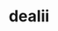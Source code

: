---
title: "dealii"
layout: cache
categories: [package, develop]
meta: {"versions": ["9.4.0", "9.4.2"], "compilers": ["gcc@=11.1.0"], "oss": ["ubuntu20.04"], "platforms": ["linux"], "targets": ["x86_64_v3"], "stacks": ["e4s", "root"], "num_specs": 61, "num_specs_by_stack": {"root": 61, "e4s": 14}}
spec_details: [{"hash": "42dvpnlm7juwayaxymfpbcojx6a2p72g", "compiler": "gcc@=11.1.0", "versions": ["9.4.2"], "os": "ubuntu20.04", "platform": "linux", "target": "x86_64_v3", "variants": ["+adol-c", "+arborx", "+arpack", "+assimp", "build_system=cmake", "build_type=DebugRelease", "+cgal", "+cuda", "cuda_arch=80", "cxxstd=17", "~doc", "+examples", "generator=ninja", "+ginkgo", "+gmsh", "+gsl", "+hdf5", "~int64", "~ipo", "+metis", "+mpi", "+muparser", "~nanoflann", "~netcdf", "+oce", "~optflags", "+p4est", "patches=7869dfa,8a1f7b9,c9884eb", "+petsc", "~python", "+scalapack", "+simplex", "+slepc", "+sundials", "+symengine", "+threads", "~trilinos"], "stacks": ["root"], "size": "-", "tarball": "https://binaries.spack.io/develop/build_cache/linux-ubuntu20.04-x86_64_v3/gcc-11.1.0/dealii-9.4.2/linux-ubuntu20.04-x86_64_v3-gcc-11.1.0-dealii-9.4.2-42dvpnlm7juwayaxymfpbcojx6a2p72g.spack"}, {"hash": "wrfnk5ipyyuhhoza636h7yewfmszp4z5", "compiler": "gcc@=11.1.0", "versions": ["9.4.0"], "os": "ubuntu20.04", "platform": "linux", "target": "x86_64_v3", "variants": ["+adol-c", "+arborx", "+arpack", "+assimp", "build_system=cmake", "build_type=DebugRelease", "+cgal", "+cuda", "cuda_arch=80", "cxxstd=default", "~doc", "+examples", "generator=ninja", "+ginkgo", "+gmsh", "+gsl", "+hdf5", "~int64", "~ipo", "+metis", "+mpi", "+muparser", "~nanoflann", "~netcdf", "+oce", "~optflags", "+p4est", "patches=7869dfa,8a1f7b9,c9884eb", "+petsc", "~python", "+scalapack", "+simplex", "+slepc", "+sundials", "+symengine", "+threads", "~trilinos"], "stacks": ["root"], "size": "-", "tarball": "https://binaries.spack.io/develop/build_cache/linux-ubuntu20.04-x86_64_v3/gcc-11.1.0/dealii-9.4.0/linux-ubuntu20.04-x86_64_v3-gcc-11.1.0-dealii-9.4.0-wrfnk5ipyyuhhoza636h7yewfmszp4z5.spack"}, {"hash": "vztgk4jwk6b4n5ny7gup47asmv2g574m", "compiler": "gcc@=11.1.0", "versions": ["9.4.0"], "os": "ubuntu20.04", "platform": "linux", "target": "x86_64_v3", "variants": ["+adol-c", "+arborx", "+arpack", "+assimp", "build_system=cmake", "build_type=DebugRelease", "+cgal", "+cuda", "cuda_arch=80", "cxxstd=default", "~doc", "+examples", "generator=ninja", "+ginkgo", "+gmsh", "+gsl", "+hdf5", "~int64", "~ipo", "+metis", "+mpi", "+muparser", "~nanoflann", "~netcdf", "+oce", "~optflags", "+p4est", "patches=7869dfa,8a1f7b9,c9884eb", "+petsc", "~python", "+scalapack", "+simplex", "+slepc", "+sundials", "+symengine", "+threads", "~trilinos"], "stacks": ["root"], "size": "-", "tarball": "https://binaries.spack.io/develop/build_cache/linux-ubuntu20.04-x86_64_v3/gcc-11.1.0/dealii-9.4.0/linux-ubuntu20.04-x86_64_v3-gcc-11.1.0-dealii-9.4.0-vztgk4jwk6b4n5ny7gup47asmv2g574m.spack"}, {"hash": "gh7z23khrsmjrgkivkldpnysnlcyqwpj", "compiler": "gcc@=11.1.0", "versions": ["9.4.0"], "os": "ubuntu20.04", "platform": "linux", "target": "x86_64_v3", "variants": ["+adol-c", "+arborx", "+arpack", "+assimp", "build_system=cmake", "build_type=DebugRelease", "+cgal", "+cuda", "cuda_arch=80", "cxxstd=default", "~doc", "+examples", "generator=ninja", "+ginkgo", "+gmsh", "+gsl", "+hdf5", "~int64", "~ipo", "+metis", "+mpi", "+muparser", "~nanoflann", "~netcdf", "+oce", "~optflags", "+p4est", "patches=7869dfa,8a1f7b9,c9884eb", "+petsc", "~python", "+scalapack", "+simplex", "+slepc", "+sundials", "+symengine", "+threads", "~trilinos"], "stacks": ["root"], "size": "-", "tarball": "https://binaries.spack.io/develop/build_cache/linux-ubuntu20.04-x86_64_v3/gcc-11.1.0/dealii-9.4.0/linux-ubuntu20.04-x86_64_v3-gcc-11.1.0-dealii-9.4.0-gh7z23khrsmjrgkivkldpnysnlcyqwpj.spack"}, {"hash": "267rmokmr3danbymxq5yyptylqlh7ajw", "compiler": "gcc@=11.1.0", "versions": ["9.4.2"], "os": "ubuntu20.04", "platform": "linux", "target": "x86_64_v3", "variants": ["+adol-c", "+arborx", "+arpack", "+assimp", "build_system=cmake", "build_type=DebugRelease", "+cgal", "+cuda", "cuda_arch=80", "cxxstd=17", "~doc", "+examples", "generator=ninja", "+ginkgo", "+gmsh", "+gsl", "+hdf5", "~int64", "~ipo", "+metis", "+mpi", "+muparser", "~nanoflann", "~netcdf", "+oce", "~optflags", "+p4est", "patches=7869dfa,8a1f7b9,c9884eb", "+petsc", "+platform-introspection", "~python", "+scalapack", "+simplex", "+slepc", "+sundials", "+symengine", "+threads", "~trilinos"], "stacks": ["e4s", "root"], "size": "-", "tarball": "https://binaries.spack.io/develop/build_cache/linux-ubuntu20.04-x86_64_v3/gcc-11.1.0/dealii-9.4.2/linux-ubuntu20.04-x86_64_v3-gcc-11.1.0-dealii-9.4.2-267rmokmr3danbymxq5yyptylqlh7ajw.spack"}, {"hash": "cdib7cdm7guq3mvgzntlzj2jhyhmhljs", "compiler": "gcc@=11.1.0", "versions": ["9.4.0"], "os": "ubuntu20.04", "platform": "linux", "target": "x86_64_v3", "variants": ["+adol-c", "+arborx", "+arpack", "+assimp", "build_system=cmake", "build_type=DebugRelease", "+cgal", "+cuda", "cuda_arch=80", "cxxstd=default", "~doc", "+examples", "generator=ninja", "+ginkgo", "+gmsh", "+gsl", "+hdf5", "~int64", "~ipo", "+metis", "+mpi", "+muparser", "~nanoflann", "~netcdf", "+oce", "~optflags", "+p4est", "patches=7869dfa,8a1f7b9,c9884eb", "+petsc", "~python", "+scalapack", "+simplex", "+slepc", "+sundials", "+symengine", "+threads", "~trilinos"], "stacks": ["root"], "size": "-", "tarball": "https://binaries.spack.io/develop/build_cache/linux-ubuntu20.04-x86_64_v3/gcc-11.1.0/dealii-9.4.0/linux-ubuntu20.04-x86_64_v3-gcc-11.1.0-dealii-9.4.0-cdib7cdm7guq3mvgzntlzj2jhyhmhljs.spack"}, {"hash": "pgih3ecyjgu532wvxrycnwmyeisabqn6", "compiler": "gcc@=11.1.0", "versions": ["9.4.0"], "os": "ubuntu20.04", "platform": "linux", "target": "x86_64_v3", "variants": ["+adol-c", "+arborx", "+arpack", "+assimp", "build_system=cmake", "build_type=DebugRelease", "+cgal", "+cuda", "cuda_arch=80", "cxxstd=default", "~doc", "+examples", "generator=ninja", "+ginkgo", "+gmsh", "+gsl", "+hdf5", "~int64", "~ipo", "+metis", "+mpi", "+muparser", "~nanoflann", "~netcdf", "+oce", "~optflags", "+p4est", "patches=7869dfa,8a1f7b9,c9884eb", "+petsc", "~python", "+scalapack", "+simplex", "+slepc", "+sundials", "+symengine", "+threads", "~trilinos"], "stacks": ["root"], "size": "-", "tarball": "https://binaries.spack.io/develop/build_cache/linux-ubuntu20.04-x86_64_v3/gcc-11.1.0/dealii-9.4.0/linux-ubuntu20.04-x86_64_v3-gcc-11.1.0-dealii-9.4.0-pgih3ecyjgu532wvxrycnwmyeisabqn6.spack"}, {"hash": "ae2e54p5jn4x7j5zm56jrdc3auszwjuj", "compiler": "gcc@=11.1.0", "versions": ["9.4.0"], "os": "ubuntu20.04", "platform": "linux", "target": "x86_64_v3", "variants": ["+adol-c", "+arborx", "+arpack", "+assimp", "build_system=cmake", "build_type=DebugRelease", "+cgal", "+cuda", "cuda_arch=80", "cxxstd=default", "~doc", "+examples", "generator=ninja", "+ginkgo", "+gmsh", "+gsl", "+hdf5", "~int64", "~ipo", "+metis", "+mpi", "+muparser", "~nanoflann", "~netcdf", "+oce", "~optflags", "+p4est", "patches=7869dfa,8a1f7b9,c9884eb", "+petsc", "~python", "+scalapack", "+simplex", "+slepc", "+sundials", "+symengine", "+threads", "~trilinos"], "stacks": ["root"], "size": "-", "tarball": "https://binaries.spack.io/develop/build_cache/linux-ubuntu20.04-x86_64_v3/gcc-11.1.0/dealii-9.4.0/linux-ubuntu20.04-x86_64_v3-gcc-11.1.0-dealii-9.4.0-ae2e54p5jn4x7j5zm56jrdc3auszwjuj.spack"}, {"hash": "yvey7xbyjrjqmvxuamp6hmklj7uygylq", "compiler": "gcc@=11.1.0", "versions": ["9.4.0"], "os": "ubuntu20.04", "platform": "linux", "target": "x86_64_v3", "variants": ["+adol-c", "+arborx", "+arpack", "+assimp", "build_system=cmake", "build_type=DebugRelease", "+cgal", "+cuda", "cuda_arch=80", "cxxstd=default", "~doc", "+examples", "generator=ninja", "+ginkgo", "+gmsh", "+gsl", "+hdf5", "~int64", "~ipo", "+metis", "+mpi", "+muparser", "~nanoflann", "~netcdf", "+oce", "~optflags", "+p4est", "patches=7869dfa,8a1f7b9,c9884eb", "+petsc", "~python", "+scalapack", "+simplex", "+slepc", "+sundials", "+symengine", "+threads", "~trilinos"], "stacks": ["root"], "size": "-", "tarball": "https://binaries.spack.io/develop/build_cache/linux-ubuntu20.04-x86_64_v3/gcc-11.1.0/dealii-9.4.0/linux-ubuntu20.04-x86_64_v3-gcc-11.1.0-dealii-9.4.0-yvey7xbyjrjqmvxuamp6hmklj7uygylq.spack"}, {"hash": "owuvmm7eoz72cgejcbiae2c2rhpyakws", "compiler": "gcc@=11.1.0", "versions": ["9.4.2"], "os": "ubuntu20.04", "platform": "linux", "target": "x86_64_v3", "variants": ["+adol-c", "+arborx", "+arpack", "+assimp", "build_system=cmake", "build_type=DebugRelease", "+cgal", "+cuda", "cuda_arch=80", "cxxstd=17", "~doc", "+examples", "generator=ninja", "+ginkgo", "+gmsh", "+gsl", "+hdf5", "~int64", "~ipo", "+metis", "+mpi", "+muparser", "~nanoflann", "~netcdf", "+oce", "~optflags", "+p4est", "patches=7869dfa,8a1f7b9,c9884eb", "+petsc", "+platform-introspection", "~python", "+scalapack", "+simplex", "+slepc", "+sundials", "+symengine", "+threads", "~trilinos"], "stacks": ["e4s", "root"], "size": "-", "tarball": "https://binaries.spack.io/develop/build_cache/linux-ubuntu20.04-x86_64_v3/gcc-11.1.0/dealii-9.4.2/linux-ubuntu20.04-x86_64_v3-gcc-11.1.0-dealii-9.4.2-owuvmm7eoz72cgejcbiae2c2rhpyakws.spack"}, {"hash": "3b3uns7y3soo5a4zv6ibxcw3ogaig3kb", "compiler": "gcc@=11.1.0", "versions": ["9.4.2"], "os": "ubuntu20.04", "platform": "linux", "target": "x86_64_v3", "variants": ["+adol-c", "+arborx", "+arpack", "+assimp", "build_system=cmake", "build_type=DebugRelease", "+cgal", "~cuda", "cxxstd=17", "~doc", "+examples", "generator=ninja", "+ginkgo", "+gmsh", "+gsl", "+hdf5", "~int64", "~ipo", "+metis", "+mpi", "+muparser", "~nanoflann", "~netcdf", "+oce", "~optflags", "+p4est", "patches=7869dfa,8a1f7b9,c9884eb", "+petsc", "+platform-introspection", "~python", "+scalapack", "+simplex", "+slepc", "+sundials", "+symengine", "+threads", "~trilinos"], "stacks": ["root"], "size": "-", "tarball": "https://binaries.spack.io/develop/build_cache/linux-ubuntu20.04-x86_64_v3/gcc-11.1.0/dealii-9.4.2/linux-ubuntu20.04-x86_64_v3-gcc-11.1.0-dealii-9.4.2-3b3uns7y3soo5a4zv6ibxcw3ogaig3kb.spack"}, {"hash": "cuiuribc5iilbxmmep74qssv2hhmf7oe", "compiler": "gcc@=11.1.0", "versions": ["9.4.2"], "os": "ubuntu20.04", "platform": "linux", "target": "x86_64_v3", "variants": ["+adol-c", "+arborx", "+arpack", "+assimp", "build_system=cmake", "build_type=DebugRelease", "+cgal", "+cuda", "cuda_arch=80", "cxxstd=17", "~doc", "+examples", "generator=ninja", "+ginkgo", "+gmsh", "+gsl", "+hdf5", "~int64", "~ipo", "+metis", "+mpi", "+muparser", "~nanoflann", "~netcdf", "+oce", "~optflags", "+p4est", "patches=7869dfa,8a1f7b9,c9884eb", "+petsc", "+platform-introspection", "~python", "+scalapack", "+simplex", "+slepc", "+sundials", "+symengine", "+threads", "~trilinos"], "stacks": ["root"], "size": "-", "tarball": "https://binaries.spack.io/develop/build_cache/linux-ubuntu20.04-x86_64_v3/gcc-11.1.0/dealii-9.4.2/linux-ubuntu20.04-x86_64_v3-gcc-11.1.0-dealii-9.4.2-cuiuribc5iilbxmmep74qssv2hhmf7oe.spack"}, {"hash": "6wrkx24qvrkkf47yssoqxiis4siynn5z", "compiler": "gcc@=11.1.0", "versions": ["9.4.2"], "os": "ubuntu20.04", "platform": "linux", "target": "x86_64_v3", "variants": ["+adol-c", "+arborx", "+arpack", "+assimp", "build_system=cmake", "build_type=DebugRelease", "+cgal", "~cuda", "cxxstd=17", "~doc", "+examples", "generator=ninja", "+ginkgo", "+gmsh", "+gsl", "+hdf5", "~int64", "~ipo", "+metis", "+mpi", "+muparser", "~nanoflann", "~netcdf", "+oce", "~optflags", "+p4est", "patches=7869dfa,8a1f7b9,c9884eb", "+petsc", "+platform-introspection", "~python", "+scalapack", "+simplex", "+slepc", "+sundials", "+symengine", "+threads", "~trilinos"], "stacks": ["e4s", "root"], "size": "-", "tarball": "https://binaries.spack.io/develop/build_cache/linux-ubuntu20.04-x86_64_v3/gcc-11.1.0/dealii-9.4.2/linux-ubuntu20.04-x86_64_v3-gcc-11.1.0-dealii-9.4.2-6wrkx24qvrkkf47yssoqxiis4siynn5z.spack"}, {"hash": "h5sp2nkjxsxbonxgo6ed23balughnvah", "compiler": "gcc@=11.1.0", "versions": ["9.4.2"], "os": "ubuntu20.04", "platform": "linux", "target": "x86_64_v3", "variants": ["+adol-c", "+arborx", "+arpack", "+assimp", "build_system=cmake", "build_type=DebugRelease", "+cgal", "+cuda", "cuda_arch=80", "cxxstd=17", "~doc", "+examples", "generator=ninja", "+ginkgo", "+gmsh", "+gsl", "+hdf5", "~int64", "~ipo", "+metis", "+mpi", "+muparser", "~nanoflann", "~netcdf", "+oce", "~optflags", "+p4est", "patches=7869dfa,8a1f7b9,c9884eb", "+petsc", "+platform-introspection", "~python", "+scalapack", "+simplex", "+slepc", "+sundials", "+symengine", "+threads", "~trilinos"], "stacks": ["root"], "size": "-", "tarball": "https://binaries.spack.io/develop/build_cache/linux-ubuntu20.04-x86_64_v3/gcc-11.1.0/dealii-9.4.2/linux-ubuntu20.04-x86_64_v3-gcc-11.1.0-dealii-9.4.2-h5sp2nkjxsxbonxgo6ed23balughnvah.spack"}, {"hash": "6ywb4ouopy5g6f7ukju2s5p7bmujxjuh", "compiler": "gcc@=11.1.0", "versions": ["9.4.2"], "os": "ubuntu20.04", "platform": "linux", "target": "x86_64_v3", "variants": ["+adol-c", "+arborx", "+arpack", "+assimp", "build_system=cmake", "build_type=DebugRelease", "+cgal", "~cuda", "cxxstd=17", "~doc", "+examples", "generator=ninja", "+ginkgo", "+gmsh", "+gsl", "+hdf5", "~int64", "~ipo", "+metis", "+mpi", "+muparser", "~nanoflann", "~netcdf", "+oce", "~optflags", "+p4est", "patches=7869dfa,8a1f7b9,c9884eb", "+petsc", "+platform-introspection", "~python", "+scalapack", "+simplex", "+slepc", "+sundials", "+symengine", "+threads", "~trilinos"], "stacks": ["root"], "size": "-", "tarball": "https://binaries.spack.io/develop/build_cache/linux-ubuntu20.04-x86_64_v3/gcc-11.1.0/dealii-9.4.2/linux-ubuntu20.04-x86_64_v3-gcc-11.1.0-dealii-9.4.2-6ywb4ouopy5g6f7ukju2s5p7bmujxjuh.spack"}, {"hash": "env7eb6oszs54ibva66n2dnolim5otxk", "compiler": "gcc@=11.1.0", "versions": ["9.4.2"], "os": "ubuntu20.04", "platform": "linux", "target": "x86_64_v3", "variants": ["+adol-c", "+arborx", "+arpack", "+assimp", "build_system=cmake", "build_type=DebugRelease", "+cgal", "+cuda", "cuda_arch=80", "cxxstd=17", "~doc", "+examples", "generator=ninja", "+ginkgo", "+gmsh", "+gsl", "+hdf5", "~int64", "~ipo", "+metis", "+mpi", "+muparser", "~nanoflann", "~netcdf", "+oce", "~optflags", "+p4est", "patches=7869dfa,8a1f7b9,c9884eb", "+petsc", "+platform-introspection", "~python", "+scalapack", "+simplex", "+slepc", "+sundials", "+symengine", "+threads", "~trilinos"], "stacks": ["e4s", "root"], "size": "-", "tarball": "https://binaries.spack.io/develop/build_cache/linux-ubuntu20.04-x86_64_v3/gcc-11.1.0/dealii-9.4.2/linux-ubuntu20.04-x86_64_v3-gcc-11.1.0-dealii-9.4.2-env7eb6oszs54ibva66n2dnolim5otxk.spack"}, {"hash": "4e2rqhb7zkve7at73eby7ccrqepeajk2", "compiler": "gcc@=11.1.0", "versions": ["9.4.2"], "os": "ubuntu20.04", "platform": "linux", "target": "x86_64_v3", "variants": ["+adol-c", "+arborx", "+arpack", "+assimp", "build_system=cmake", "build_type=DebugRelease", "+cgal", "+cuda", "cuda_arch=80", "cxxstd=17", "~doc", "+examples", "generator=ninja", "+ginkgo", "+gmsh", "+gsl", "+hdf5", "~int64", "~ipo", "+metis", "+mpi", "+muparser", "~nanoflann", "~netcdf", "+oce", "~optflags", "+p4est", "patches=7869dfa,8a1f7b9,c9884eb", "+petsc", "+platform-introspection", "~python", "+scalapack", "+simplex", "+slepc", "+sundials", "+symengine", "+threads", "~trilinos"], "stacks": ["e4s", "root"], "size": "-", "tarball": "https://binaries.spack.io/develop/build_cache/linux-ubuntu20.04-x86_64_v3/gcc-11.1.0/dealii-9.4.2/linux-ubuntu20.04-x86_64_v3-gcc-11.1.0-dealii-9.4.2-4e2rqhb7zkve7at73eby7ccrqepeajk2.spack"}, {"hash": "em7qqo5ytdmqn3h4wuq6mirkh7dfrehu", "compiler": "gcc@=11.1.0", "versions": ["9.4.2"], "os": "ubuntu20.04", "platform": "linux", "target": "x86_64_v3", "variants": ["+adol-c", "+arborx", "+arpack", "+assimp", "build_system=cmake", "build_type=DebugRelease", "+cgal", "+cuda", "cuda_arch=80", "cxxstd=17", "~doc", "+examples", "generator=ninja", "+ginkgo", "+gmsh", "+gsl", "+hdf5", "~int64", "~ipo", "+metis", "+mpi", "+muparser", "~nanoflann", "~netcdf", "+oce", "~optflags", "+p4est", "patches=7869dfa,8a1f7b9,c9884eb", "+petsc", "~python", "+scalapack", "+simplex", "+slepc", "+sundials", "+symengine", "+threads", "~trilinos"], "stacks": ["root"], "size": "-", "tarball": "https://binaries.spack.io/develop/build_cache/linux-ubuntu20.04-x86_64_v3/gcc-11.1.0/dealii-9.4.2/linux-ubuntu20.04-x86_64_v3-gcc-11.1.0-dealii-9.4.2-em7qqo5ytdmqn3h4wuq6mirkh7dfrehu.spack"}, {"hash": "fjuvjrgxgr6yy5zmhfuj33nam6lwkfsl", "compiler": "gcc@=11.1.0", "versions": ["9.4.2"], "os": "ubuntu20.04", "platform": "linux", "target": "x86_64_v3", "variants": ["+adol-c", "+arborx", "+arpack", "+assimp", "build_system=cmake", "build_type=DebugRelease", "+cgal", "~cuda", "cxxstd=17", "~doc", "+examples", "generator=ninja", "+ginkgo", "+gmsh", "+gsl", "+hdf5", "~int64", "~ipo", "+metis", "+mpi", "+muparser", "~nanoflann", "~netcdf", "+oce", "~optflags", "+p4est", "patches=7869dfa,8a1f7b9,c9884eb", "+petsc", "+platform-introspection", "~python", "+scalapack", "+simplex", "+slepc", "+sundials", "+symengine", "+threads", "~trilinos"], "stacks": ["e4s", "root"], "size": "-", "tarball": "https://binaries.spack.io/develop/build_cache/linux-ubuntu20.04-x86_64_v3/gcc-11.1.0/dealii-9.4.2/linux-ubuntu20.04-x86_64_v3-gcc-11.1.0-dealii-9.4.2-fjuvjrgxgr6yy5zmhfuj33nam6lwkfsl.spack"}, {"hash": "6pmcva2jrplm6ljrbjo6gwni7ovtrrhl", "compiler": "gcc@=11.1.0", "versions": ["9.4.2"], "os": "ubuntu20.04", "platform": "linux", "target": "x86_64_v3", "variants": ["+adol-c", "+arborx", "+arpack", "+assimp", "build_system=cmake", "build_type=DebugRelease", "+cgal", "+cuda", "cuda_arch=80", "cxxstd=17", "~doc", "+examples", "generator=ninja", "+ginkgo", "+gmsh", "+gsl", "+hdf5", "~int64", "~ipo", "+metis", "+mpi", "+muparser", "~nanoflann", "~netcdf", "+oce", "~optflags", "+p4est", "patches=7869dfa,8a1f7b9,c9884eb", "+petsc", "~python", "+scalapack", "+simplex", "+slepc", "+sundials", "+symengine", "+threads", "~trilinos"], "stacks": ["root"], "size": "-", "tarball": "https://binaries.spack.io/develop/build_cache/linux-ubuntu20.04-x86_64_v3/gcc-11.1.0/dealii-9.4.2/linux-ubuntu20.04-x86_64_v3-gcc-11.1.0-dealii-9.4.2-6pmcva2jrplm6ljrbjo6gwni7ovtrrhl.spack"}, {"hash": "3xlh5ni3jjs2zon63ee6wsrdpcp7gxf5", "compiler": "gcc@=11.1.0", "versions": ["9.4.2"], "os": "ubuntu20.04", "platform": "linux", "target": "x86_64_v3", "variants": ["+adol-c", "+arborx", "+arpack", "+assimp", "build_system=cmake", "build_type=DebugRelease", "+cgal", "~cuda", "cxxstd=17", "~doc", "+examples", "generator=ninja", "+ginkgo", "+gmsh", "+gsl", "+hdf5", "~int64", "~ipo", "+metis", "+mpi", "+muparser", "~nanoflann", "~netcdf", "+oce", "~optflags", "+p4est", "patches=7869dfa,8a1f7b9,c9884eb", "+petsc", "+platform-introspection", "~python", "+scalapack", "+simplex", "+slepc", "+sundials", "+symengine", "+threads", "~trilinos"], "stacks": ["root"], "size": "-", "tarball": "https://binaries.spack.io/develop/build_cache/linux-ubuntu20.04-x86_64_v3/gcc-11.1.0/dealii-9.4.2/linux-ubuntu20.04-x86_64_v3-gcc-11.1.0-dealii-9.4.2-3xlh5ni3jjs2zon63ee6wsrdpcp7gxf5.spack"}, {"hash": "ho2zq2crx5ydssd2qavy24eotc3gqql4", "compiler": "gcc@=11.1.0", "versions": ["9.4.2"], "os": "ubuntu20.04", "platform": "linux", "target": "x86_64_v3", "variants": ["+adol-c", "+arborx", "+arpack", "+assimp", "build_system=cmake", "build_type=DebugRelease", "+cgal", "~cuda", "cxxstd=17", "~doc", "+examples", "generator=ninja", "+ginkgo", "+gmsh", "+gsl", "+hdf5", "~int64", "~ipo", "+metis", "+mpi", "+muparser", "~nanoflann", "~netcdf", "+oce", "~optflags", "+p4est", "patches=7869dfa,8a1f7b9,c9884eb", "+petsc", "+platform-introspection", "~python", "+scalapack", "+simplex", "+slepc", "+sundials", "+symengine", "+threads", "~trilinos"], "stacks": ["root"], "size": "-", "tarball": "https://binaries.spack.io/develop/build_cache/linux-ubuntu20.04-x86_64_v3/gcc-11.1.0/dealii-9.4.2/linux-ubuntu20.04-x86_64_v3-gcc-11.1.0-dealii-9.4.2-ho2zq2crx5ydssd2qavy24eotc3gqql4.spack"}, {"hash": "7cgaqfzlgsazjpvm4ihxusy42agni5jk", "compiler": "gcc@=11.1.0", "versions": ["9.4.2"], "os": "ubuntu20.04", "platform": "linux", "target": "x86_64_v3", "variants": ["+adol-c", "+arborx", "+arpack", "+assimp", "build_system=cmake", "build_type=DebugRelease", "+cgal", "+cuda", "cuda_arch=80", "cxxstd=17", "~doc", "+examples", "generator=ninja", "+ginkgo", "+gmsh", "+gsl", "+hdf5", "~int64", "~ipo", "+metis", "+mpi", "+muparser", "~nanoflann", "~netcdf", "+oce", "~optflags", "+p4est", "patches=7869dfa,8a1f7b9,c9884eb", "+petsc", "+platform-introspection", "~python", "+scalapack", "+simplex", "+slepc", "+sundials", "+symengine", "+threads", "~trilinos"], "stacks": ["root"], "size": "-", "tarball": "https://binaries.spack.io/develop/build_cache/linux-ubuntu20.04-x86_64_v3/gcc-11.1.0/dealii-9.4.2/linux-ubuntu20.04-x86_64_v3-gcc-11.1.0-dealii-9.4.2-7cgaqfzlgsazjpvm4ihxusy42agni5jk.spack"}, {"hash": "jmar6j6tn6fezbekw65mtvgymsab5enj", "compiler": "gcc@=11.1.0", "versions": ["9.4.2"], "os": "ubuntu20.04", "platform": "linux", "target": "x86_64_v3", "variants": ["+adol-c", "+arborx", "+arpack", "+assimp", "build_system=cmake", "build_type=DebugRelease", "+cgal", "+cuda", "cuda_arch=80", "cxxstd=17", "~doc", "+examples", "generator=ninja", "+ginkgo", "+gmsh", "+gsl", "+hdf5", "~int64", "~ipo", "+metis", "+mpi", "+muparser", "~nanoflann", "~netcdf", "+oce", "~optflags", "+p4est", "patches=7869dfa,8a1f7b9,c9884eb", "+petsc", "+platform-introspection", "~python", "+scalapack", "+simplex", "+slepc", "+sundials", "+symengine", "+threads", "~trilinos"], "stacks": ["root"], "size": "-", "tarball": "https://binaries.spack.io/develop/build_cache/linux-ubuntu20.04-x86_64_v3/gcc-11.1.0/dealii-9.4.2/linux-ubuntu20.04-x86_64_v3-gcc-11.1.0-dealii-9.4.2-jmar6j6tn6fezbekw65mtvgymsab5enj.spack"}, {"hash": "7wcutjwvm6htxbnlvtz6mhpdnxjbf3nb", "compiler": "gcc@=11.1.0", "versions": ["9.4.2"], "os": "ubuntu20.04", "platform": "linux", "target": "x86_64_v3", "variants": ["+adol-c", "+arborx", "+arpack", "+assimp", "build_system=cmake", "build_type=DebugRelease", "+cgal", "+cuda", "cuda_arch=80", "cxxstd=17", "~doc", "+examples", "generator=ninja", "+ginkgo", "+gmsh", "+gsl", "+hdf5", "~int64", "~ipo", "+metis", "+mpi", "+muparser", "~nanoflann", "~netcdf", "+oce", "~optflags", "+p4est", "patches=7869dfa,8a1f7b9,c9884eb", "+petsc", "+platform-introspection", "~python", "+scalapack", "+simplex", "+slepc", "+sundials", "+symengine", "+threads", "~trilinos"], "stacks": ["root"], "size": "-", "tarball": "https://binaries.spack.io/develop/build_cache/linux-ubuntu20.04-x86_64_v3/gcc-11.1.0/dealii-9.4.2/linux-ubuntu20.04-x86_64_v3-gcc-11.1.0-dealii-9.4.2-7wcutjwvm6htxbnlvtz6mhpdnxjbf3nb.spack"}, {"hash": "l6hgein6vllcc4r7mp37lob463brgxe5", "compiler": "gcc@=11.1.0", "versions": ["9.4.2"], "os": "ubuntu20.04", "platform": "linux", "target": "x86_64_v3", "variants": ["+adol-c", "+arborx", "+arpack", "+assimp", "build_system=cmake", "build_type=DebugRelease", "+cgal", "~cuda", "cxxstd=17", "~doc", "+examples", "generator=ninja", "+ginkgo", "+gmsh", "+gsl", "+hdf5", "~int64", "~ipo", "+metis", "+mpi", "+muparser", "~nanoflann", "~netcdf", "+oce", "~optflags", "+p4est", "patches=7869dfa,8a1f7b9,c9884eb", "+petsc", "+platform-introspection", "~python", "+scalapack", "+simplex", "+slepc", "+sundials", "+symengine", "+threads", "~trilinos"], "stacks": ["root"], "size": "-", "tarball": "https://binaries.spack.io/develop/build_cache/linux-ubuntu20.04-x86_64_v3/gcc-11.1.0/dealii-9.4.2/linux-ubuntu20.04-x86_64_v3-gcc-11.1.0-dealii-9.4.2-l6hgein6vllcc4r7mp37lob463brgxe5.spack"}, {"hash": "5qzucy5n6dz3daad7keoc6p4hjhso444", "compiler": "gcc@=11.1.0", "versions": ["9.4.2"], "os": "ubuntu20.04", "platform": "linux", "target": "x86_64_v3", "variants": ["+adol-c", "+arborx", "+arpack", "+assimp", "build_system=cmake", "build_type=DebugRelease", "+cgal", "~cuda", "cxxstd=17", "~doc", "+examples", "generator=ninja", "+ginkgo", "+gmsh", "+gsl", "+hdf5", "~int64", "~ipo", "+metis", "+mpi", "+muparser", "~nanoflann", "~netcdf", "+oce", "~optflags", "+p4est", "patches=7869dfa,8a1f7b9,c9884eb", "+petsc", "+platform-introspection", "~python", "+scalapack", "+simplex", "+slepc", "+sundials", "+symengine", "+threads", "~trilinos"], "stacks": ["e4s", "root"], "size": "-", "tarball": "https://binaries.spack.io/develop/build_cache/linux-ubuntu20.04-x86_64_v3/gcc-11.1.0/dealii-9.4.2/linux-ubuntu20.04-x86_64_v3-gcc-11.1.0-dealii-9.4.2-5qzucy5n6dz3daad7keoc6p4hjhso444.spack"}, {"hash": "g6kocwqmdrouvqjmj4kvllcfqanfzjwh", "compiler": "gcc@=11.1.0", "versions": ["9.4.2"], "os": "ubuntu20.04", "platform": "linux", "target": "x86_64_v3", "variants": ["+adol-c", "+arborx", "+arpack", "+assimp", "build_system=cmake", "build_type=DebugRelease", "+cgal", "~cuda", "cxxstd=17", "~doc", "+examples", "generator=ninja", "+ginkgo", "+gmsh", "+gsl", "+hdf5", "~int64", "~ipo", "+metis", "+mpi", "+muparser", "~nanoflann", "~netcdf", "+oce", "~optflags", "+p4est", "patches=7869dfa,8a1f7b9,c9884eb", "+petsc", "+platform-introspection", "~python", "+scalapack", "+simplex", "+slepc", "+sundials", "+symengine", "+threads", "~trilinos"], "stacks": ["e4s", "root"], "size": "-", "tarball": "https://binaries.spack.io/develop/build_cache/linux-ubuntu20.04-x86_64_v3/gcc-11.1.0/dealii-9.4.2/linux-ubuntu20.04-x86_64_v3-gcc-11.1.0-dealii-9.4.2-g6kocwqmdrouvqjmj4kvllcfqanfzjwh.spack"}, {"hash": "6wxiy2vqjyucovskmekykhxch5pouvva", "compiler": "gcc@=11.1.0", "versions": ["9.4.2"], "os": "ubuntu20.04", "platform": "linux", "target": "x86_64_v3", "variants": ["+adol-c", "+arborx", "+arpack", "+assimp", "build_system=cmake", "build_type=DebugRelease", "+cgal", "~cuda", "cxxstd=17", "~doc", "+examples", "generator=ninja", "+ginkgo", "+gmsh", "+gsl", "+hdf5", "~int64", "~ipo", "+metis", "+mpi", "+muparser", "~nanoflann", "~netcdf", "+oce", "~optflags", "+p4est", "patches=7869dfa,8a1f7b9,c9884eb", "+petsc", "+platform-introspection", "~python", "+scalapack", "+simplex", "+slepc", "+sundials", "+symengine", "+threads", "~trilinos"], "stacks": ["root"], "size": "-", "tarball": "https://binaries.spack.io/develop/build_cache/linux-ubuntu20.04-x86_64_v3/gcc-11.1.0/dealii-9.4.2/linux-ubuntu20.04-x86_64_v3-gcc-11.1.0-dealii-9.4.2-6wxiy2vqjyucovskmekykhxch5pouvva.spack"}, {"hash": "m7jpphmwijmiskk6ev3pb7iaf7bkepgo", "compiler": "gcc@=11.1.0", "versions": ["9.4.2"], "os": "ubuntu20.04", "platform": "linux", "target": "x86_64_v3", "variants": ["+adol-c", "+arborx", "+arpack", "+assimp", "build_system=cmake", "build_type=DebugRelease", "+cgal", "~cuda", "cxxstd=17", "~doc", "+examples", "generator=ninja", "+ginkgo", "+gmsh", "+gsl", "+hdf5", "~int64", "~ipo", "+metis", "+mpi", "+muparser", "~nanoflann", "~netcdf", "+oce", "~optflags", "+p4est", "patches=7869dfa,8a1f7b9,c9884eb", "+petsc", "+platform-introspection", "~python", "+scalapack", "+simplex", "+slepc", "+sundials", "+symengine", "+threads", "~trilinos"], "stacks": ["root"], "size": "-", "tarball": "https://binaries.spack.io/develop/build_cache/linux-ubuntu20.04-x86_64_v3/gcc-11.1.0/dealii-9.4.2/linux-ubuntu20.04-x86_64_v3-gcc-11.1.0-dealii-9.4.2-m7jpphmwijmiskk6ev3pb7iaf7bkepgo.spack"}, {"hash": "ah3qcpvahsgavnh4asw5il3lsqxbf4t3", "compiler": "gcc@=11.1.0", "versions": ["9.4.2"], "os": "ubuntu20.04", "platform": "linux", "target": "x86_64_v3", "variants": ["+adol-c", "+arborx", "+arpack", "+assimp", "build_system=cmake", "build_type=DebugRelease", "+cgal", "~cuda", "cxxstd=17", "~doc", "+examples", "generator=ninja", "+ginkgo", "+gmsh", "+gsl", "+hdf5", "~int64", "~ipo", "+metis", "+mpi", "+muparser", "~nanoflann", "~netcdf", "+oce", "~optflags", "+p4est", "patches=7869dfa,8a1f7b9,c9884eb", "+petsc", "+platform-introspection", "~python", "+scalapack", "+simplex", "+slepc", "+sundials", "+symengine", "+threads", "~trilinos"], "stacks": ["root"], "size": "-", "tarball": "https://binaries.spack.io/develop/build_cache/linux-ubuntu20.04-x86_64_v3/gcc-11.1.0/dealii-9.4.2/linux-ubuntu20.04-x86_64_v3-gcc-11.1.0-dealii-9.4.2-ah3qcpvahsgavnh4asw5il3lsqxbf4t3.spack"}, {"hash": "montksx4v4qo3hzg4usszo6um3avpcbh", "compiler": "gcc@=11.1.0", "versions": ["9.4.2"], "os": "ubuntu20.04", "platform": "linux", "target": "x86_64_v3", "variants": ["+adol-c", "+arborx", "+arpack", "+assimp", "build_system=cmake", "build_type=DebugRelease", "+cgal", "~cuda", "cxxstd=17", "~doc", "+examples", "generator=ninja", "+ginkgo", "+gmsh", "+gsl", "+hdf5", "~int64", "~ipo", "+metis", "+mpi", "+muparser", "~nanoflann", "~netcdf", "+oce", "~optflags", "+p4est", "patches=7869dfa,8a1f7b9,c9884eb", "+petsc", "+platform-introspection", "~python", "+scalapack", "+simplex", "+slepc", "+sundials", "+symengine", "+threads", "~trilinos"], "stacks": ["root"], "size": "-", "tarball": "https://binaries.spack.io/develop/build_cache/linux-ubuntu20.04-x86_64_v3/gcc-11.1.0/dealii-9.4.2/linux-ubuntu20.04-x86_64_v3-gcc-11.1.0-dealii-9.4.2-montksx4v4qo3hzg4usszo6um3avpcbh.spack"}, {"hash": "a25fu7pyvw6ie233e54fxfcy3k3vnck6", "compiler": "gcc@=11.1.0", "versions": ["9.4.2"], "os": "ubuntu20.04", "platform": "linux", "target": "x86_64_v3", "variants": ["+adol-c", "+arborx", "+arpack", "+assimp", "build_system=cmake", "build_type=DebugRelease", "+cgal", "~cuda", "cxxstd=17", "~doc", "+examples", "generator=ninja", "+ginkgo", "+gmsh", "+gsl", "+hdf5", "~int64", "~ipo", "+metis", "+mpi", "+muparser", "~nanoflann", "~netcdf", "+oce", "~optflags", "+p4est", "patches=7869dfa,8a1f7b9,c9884eb", "+petsc", "+platform-introspection", "~python", "+scalapack", "+simplex", "+slepc", "+sundials", "+symengine", "+threads", "~trilinos"], "stacks": ["e4s", "root"], "size": "-", "tarball": "https://binaries.spack.io/develop/build_cache/linux-ubuntu20.04-x86_64_v3/gcc-11.1.0/dealii-9.4.2/linux-ubuntu20.04-x86_64_v3-gcc-11.1.0-dealii-9.4.2-a25fu7pyvw6ie233e54fxfcy3k3vnck6.spack"}, {"hash": "ghfzzwomcea745zdxa422axyib4xrj35", "compiler": "gcc@=11.1.0", "versions": ["9.4.2"], "os": "ubuntu20.04", "platform": "linux", "target": "x86_64_v3", "variants": ["+adol-c", "+arborx", "+arpack", "+assimp", "build_system=cmake", "build_type=DebugRelease", "+cgal", "+cuda", "cuda_arch=80", "cxxstd=17", "~doc", "+examples", "generator=ninja", "+ginkgo", "+gmsh", "+gsl", "+hdf5", "~int64", "~ipo", "+metis", "+mpi", "+muparser", "~nanoflann", "~netcdf", "+oce", "~optflags", "+p4est", "patches=7869dfa,8a1f7b9,c9884eb", "+petsc", "+platform-introspection", "~python", "+scalapack", "+simplex", "+slepc", "+sundials", "+symengine", "+threads", "~trilinos"], "stacks": ["e4s", "root"], "size": "-", "tarball": "https://binaries.spack.io/develop/build_cache/linux-ubuntu20.04-x86_64_v3/gcc-11.1.0/dealii-9.4.2/linux-ubuntu20.04-x86_64_v3-gcc-11.1.0-dealii-9.4.2-ghfzzwomcea745zdxa422axyib4xrj35.spack"}, {"hash": "cqicp7mr3fp4wxcdj2n45caashxzdk33", "compiler": "gcc@=11.1.0", "versions": ["9.4.2"], "os": "ubuntu20.04", "platform": "linux", "target": "x86_64_v3", "variants": ["+adol-c", "+arborx", "+arpack", "+assimp", "build_system=cmake", "build_type=DebugRelease", "+cgal", "~cuda", "cxxstd=17", "~doc", "+examples", "generator=ninja", "+ginkgo", "+gmsh", "+gsl", "+hdf5", "~int64", "~ipo", "+metis", "+mpi", "+muparser", "~nanoflann", "~netcdf", "+oce", "~optflags", "+p4est", "patches=7869dfa,8a1f7b9,c9884eb", "+petsc", "+platform-introspection", "~python", "+scalapack", "+simplex", "+slepc", "+sundials", "+symengine", "+threads", "~trilinos"], "stacks": ["root"], "size": "-", "tarball": "https://binaries.spack.io/develop/build_cache/linux-ubuntu20.04-x86_64_v3/gcc-11.1.0/dealii-9.4.2/linux-ubuntu20.04-x86_64_v3-gcc-11.1.0-dealii-9.4.2-cqicp7mr3fp4wxcdj2n45caashxzdk33.spack"}, {"hash": "mmrcqssctix3gernazz53pyl747otklk", "compiler": "gcc@=11.1.0", "versions": ["9.4.2"], "os": "ubuntu20.04", "platform": "linux", "target": "x86_64_v3", "variants": ["+adol-c", "+arborx", "+arpack", "+assimp", "build_system=cmake", "build_type=DebugRelease", "+cgal", "+cuda", "cuda_arch=80", "cxxstd=17", "~doc", "+examples", "generator=ninja", "+ginkgo", "+gmsh", "+gsl", "+hdf5", "~int64", "~ipo", "+metis", "+mpi", "+muparser", "~nanoflann", "~netcdf", "+oce", "~optflags", "+p4est", "patches=7869dfa,8a1f7b9,c9884eb", "+petsc", "+platform-introspection", "~python", "+scalapack", "+simplex", "+slepc", "+sundials", "+symengine", "+threads", "~trilinos"], "stacks": ["root"], "size": "-", "tarball": "https://binaries.spack.io/develop/build_cache/linux-ubuntu20.04-x86_64_v3/gcc-11.1.0/dealii-9.4.2/linux-ubuntu20.04-x86_64_v3-gcc-11.1.0-dealii-9.4.2-mmrcqssctix3gernazz53pyl747otklk.spack"}, {"hash": "chxqk5ay6h3mhhy2ju5cp2yn5cnpfk3n", "compiler": "gcc@=11.1.0", "versions": ["9.4.2"], "os": "ubuntu20.04", "platform": "linux", "target": "x86_64_v3", "variants": ["+adol-c", "+arborx", "+arpack", "+assimp", "build_system=cmake", "build_type=DebugRelease", "+cgal", "+cuda", "cuda_arch=80", "cxxstd=17", "~doc", "+examples", "generator=ninja", "+ginkgo", "+gmsh", "+gsl", "+hdf5", "~int64", "~ipo", "+metis", "+mpi", "+muparser", "~nanoflann", "~netcdf", "+oce", "~optflags", "+p4est", "patches=7869dfa,8a1f7b9,c9884eb", "+petsc", "~python", "+scalapack", "+simplex", "+slepc", "+sundials", "+symengine", "+threads", "~trilinos"], "stacks": ["root"], "size": "-", "tarball": "https://binaries.spack.io/develop/build_cache/linux-ubuntu20.04-x86_64_v3/gcc-11.1.0/dealii-9.4.2/linux-ubuntu20.04-x86_64_v3-gcc-11.1.0-dealii-9.4.2-chxqk5ay6h3mhhy2ju5cp2yn5cnpfk3n.spack"}, {"hash": "pd5bkjnmn2wt4vpgwrd455pz3thtn3xq", "compiler": "gcc@=11.1.0", "versions": ["9.4.2"], "os": "ubuntu20.04", "platform": "linux", "target": "x86_64_v3", "variants": ["+adol-c", "+arborx", "+arpack", "+assimp", "build_system=cmake", "build_type=DebugRelease", "+cgal", "+cuda", "cuda_arch=80", "cxxstd=17", "~doc", "+examples", "generator=ninja", "+ginkgo", "+gmsh", "+gsl", "+hdf5", "~int64", "~ipo", "+metis", "+mpi", "+muparser", "~nanoflann", "~netcdf", "+oce", "~optflags", "+p4est", "patches=7869dfa,8a1f7b9,c9884eb", "+petsc", "+platform-introspection", "~python", "+scalapack", "+simplex", "+slepc", "+sundials", "+symengine", "+threads", "~trilinos"], "stacks": ["root"], "size": "-", "tarball": "https://binaries.spack.io/develop/build_cache/linux-ubuntu20.04-x86_64_v3/gcc-11.1.0/dealii-9.4.2/linux-ubuntu20.04-x86_64_v3-gcc-11.1.0-dealii-9.4.2-pd5bkjnmn2wt4vpgwrd455pz3thtn3xq.spack"}, {"hash": "cfp62b333xeqsdfibzxszmq3khyhqfzh", "compiler": "gcc@=11.1.0", "versions": ["9.4.2"], "os": "ubuntu20.04", "platform": "linux", "target": "x86_64_v3", "variants": ["+adol-c", "+arborx", "+arpack", "+assimp", "build_system=cmake", "build_type=DebugRelease", "+cgal", "+cuda", "cuda_arch=80", "cxxstd=17", "~doc", "+examples", "generator=ninja", "+ginkgo", "+gmsh", "+gsl", "+hdf5", "~int64", "~ipo", "+metis", "+mpi", "+muparser", "~nanoflann", "~netcdf", "+oce", "~optflags", "+p4est", "patches=7869dfa,8a1f7b9,c9884eb", "+petsc", "+platform-introspection", "~python", "+scalapack", "+simplex", "+slepc", "+sundials", "+symengine", "+threads", "~trilinos"], "stacks": ["root"], "size": "-", "tarball": "https://binaries.spack.io/develop/build_cache/linux-ubuntu20.04-x86_64_v3/gcc-11.1.0/dealii-9.4.2/linux-ubuntu20.04-x86_64_v3-gcc-11.1.0-dealii-9.4.2-cfp62b333xeqsdfibzxszmq3khyhqfzh.spack"}, {"hash": "mz7tlrzcgdjhsbzabmchmectksbymav7", "compiler": "gcc@=11.1.0", "versions": ["9.4.2"], "os": "ubuntu20.04", "platform": "linux", "target": "x86_64_v3", "variants": ["+adol-c", "+arborx", "+arpack", "+assimp", "build_system=cmake", "build_type=DebugRelease", "+cgal", "+cuda", "cuda_arch=80", "cxxstd=17", "~doc", "+examples", "generator=ninja", "+ginkgo", "+gmsh", "+gsl", "+hdf5", "~int64", "~ipo", "+metis", "+mpi", "+muparser", "~nanoflann", "~netcdf", "+oce", "~optflags", "+p4est", "patches=7869dfa,8a1f7b9,c9884eb", "+petsc", "+platform-introspection", "~python", "+scalapack", "+simplex", "+slepc", "+sundials", "+symengine", "+threads", "~trilinos"], "stacks": ["e4s", "root"], "size": "-", "tarball": "https://binaries.spack.io/develop/build_cache/linux-ubuntu20.04-x86_64_v3/gcc-11.1.0/dealii-9.4.2/linux-ubuntu20.04-x86_64_v3-gcc-11.1.0-dealii-9.4.2-mz7tlrzcgdjhsbzabmchmectksbymav7.spack"}, {"hash": "6axp5skphkhqnvaog6f7hso22iak4uhg", "compiler": "gcc@=11.1.0", "versions": ["9.4.2"], "os": "ubuntu20.04", "platform": "linux", "target": "x86_64_v3", "variants": ["+adol-c", "+arborx", "+arpack", "+assimp", "build_system=cmake", "build_type=DebugRelease", "+cgal", "~cuda", "cxxstd=17", "~doc", "+examples", "generator=ninja", "+ginkgo", "+gmsh", "+gsl", "+hdf5", "~int64", "~ipo", "+metis", "+mpi", "+muparser", "~nanoflann", "~netcdf", "+oce", "~optflags", "+p4est", "patches=7869dfa,8a1f7b9,c9884eb", "+petsc", "+platform-introspection", "~python", "+scalapack", "+simplex", "+slepc", "+sundials", "+symengine", "+threads", "~trilinos"], "stacks": ["e4s", "root"], "size": "-", "tarball": "https://binaries.spack.io/develop/build_cache/linux-ubuntu20.04-x86_64_v3/gcc-11.1.0/dealii-9.4.2/linux-ubuntu20.04-x86_64_v3-gcc-11.1.0-dealii-9.4.2-6axp5skphkhqnvaog6f7hso22iak4uhg.spack"}, {"hash": "dptzh77mn7kdxuf2yonbieymgebdsyis", "compiler": "gcc@=11.1.0", "versions": ["9.4.2"], "os": "ubuntu20.04", "platform": "linux", "target": "x86_64_v3", "variants": ["+adol-c", "+arborx", "+arpack", "+assimp", "build_system=cmake", "build_type=DebugRelease", "+cgal", "~cuda", "cxxstd=17", "~doc", "+examples", "generator=ninja", "+ginkgo", "+gmsh", "+gsl", "+hdf5", "~int64", "~ipo", "+metis", "+mpi", "+muparser", "~nanoflann", "~netcdf", "+oce", "~optflags", "+p4est", "patches=7869dfa,8a1f7b9,c9884eb", "+petsc", "+platform-introspection", "~python", "+scalapack", "+simplex", "+slepc", "+sundials", "+symengine", "+threads", "~trilinos"], "stacks": ["root"], "size": "-", "tarball": "https://binaries.spack.io/develop/build_cache/linux-ubuntu20.04-x86_64_v3/gcc-11.1.0/dealii-9.4.2/linux-ubuntu20.04-x86_64_v3-gcc-11.1.0-dealii-9.4.2-dptzh77mn7kdxuf2yonbieymgebdsyis.spack"}, {"hash": "de4brum3dxip5zyzadm2frohb7djoh5n", "compiler": "gcc@=11.1.0", "versions": ["9.4.2"], "os": "ubuntu20.04", "platform": "linux", "target": "x86_64_v3", "variants": ["+adol-c", "+arborx", "+arpack", "+assimp", "build_system=cmake", "build_type=DebugRelease", "+cgal", "~cuda", "cxxstd=17", "~doc", "+examples", "generator=ninja", "+ginkgo", "+gmsh", "+gsl", "+hdf5", "~int64", "~ipo", "+metis", "+mpi", "+muparser", "~nanoflann", "~netcdf", "+oce", "~optflags", "+p4est", "patches=7869dfa,8a1f7b9,c9884eb", "+petsc", "+platform-introspection", "~python", "+scalapack", "+simplex", "+slepc", "+sundials", "+symengine", "+threads", "~trilinos"], "stacks": ["root"], "size": "-", "tarball": "https://binaries.spack.io/develop/build_cache/linux-ubuntu20.04-x86_64_v3/gcc-11.1.0/dealii-9.4.2/linux-ubuntu20.04-x86_64_v3-gcc-11.1.0-dealii-9.4.2-de4brum3dxip5zyzadm2frohb7djoh5n.spack"}, {"hash": "quxno34auvcyuks7t3ncstc3z4zcjytn", "compiler": "gcc@=11.1.0", "versions": ["9.4.2"], "os": "ubuntu20.04", "platform": "linux", "target": "x86_64_v3", "variants": ["+adol-c", "+arborx", "+arpack", "+assimp", "build_system=cmake", "build_type=DebugRelease", "+cgal", "+cuda", "cuda_arch=80", "cxxstd=17", "~doc", "+examples", "generator=ninja", "+ginkgo", "+gmsh", "+gsl", "+hdf5", "~int64", "~ipo", "+metis", "+mpi", "+muparser", "~nanoflann", "~netcdf", "+oce", "~optflags", "+p4est", "patches=7869dfa,8a1f7b9,c9884eb", "+petsc", "+platform-introspection", "~python", "+scalapack", "+simplex", "+slepc", "+sundials", "+symengine", "+threads", "~trilinos"], "stacks": ["root"], "size": "-", "tarball": "https://binaries.spack.io/develop/build_cache/linux-ubuntu20.04-x86_64_v3/gcc-11.1.0/dealii-9.4.2/linux-ubuntu20.04-x86_64_v3-gcc-11.1.0-dealii-9.4.2-quxno34auvcyuks7t3ncstc3z4zcjytn.spack"}, {"hash": "ytvt6tm23c2t65eepayuf627z6vtkg6m", "compiler": "gcc@=11.1.0", "versions": ["9.4.2"], "os": "ubuntu20.04", "platform": "linux", "target": "x86_64_v3", "variants": ["+adol-c", "+arborx", "+arpack", "+assimp", "build_system=cmake", "build_type=DebugRelease", "+cgal", "+cuda", "cuda_arch=80", "cxxstd=17", "~doc", "+examples", "generator=ninja", "+ginkgo", "+gmsh", "+gsl", "+hdf5", "~int64", "~ipo", "+metis", "+mpi", "+muparser", "~nanoflann", "~netcdf", "+oce", "~optflags", "+p4est", "patches=7869dfa,8a1f7b9,c9884eb", "+petsc", "+platform-introspection", "~python", "+scalapack", "+simplex", "+slepc", "+sundials", "+symengine", "+threads", "~trilinos"], "stacks": ["root"], "size": "-", "tarball": "https://binaries.spack.io/develop/build_cache/linux-ubuntu20.04-x86_64_v3/gcc-11.1.0/dealii-9.4.2/linux-ubuntu20.04-x86_64_v3-gcc-11.1.0-dealii-9.4.2-ytvt6tm23c2t65eepayuf627z6vtkg6m.spack"}, {"hash": "ptjq3ki6shhj65ujollhfpt24fiecdrc", "compiler": "gcc@=11.1.0", "versions": ["9.4.2"], "os": "ubuntu20.04", "platform": "linux", "target": "x86_64_v3", "variants": ["+adol-c", "+arborx", "+arpack", "+assimp", "build_system=cmake", "build_type=DebugRelease", "+cgal", "~cuda", "cxxstd=17", "~doc", "+examples", "generator=ninja", "+ginkgo", "+gmsh", "+gsl", "+hdf5", "~int64", "~ipo", "+metis", "+mpi", "+muparser", "~nanoflann", "~netcdf", "+oce", "~optflags", "+p4est", "patches=7869dfa,8a1f7b9,c9884eb", "+petsc", "+platform-introspection", "~python", "+scalapack", "+simplex", "+slepc", "+sundials", "+symengine", "+threads", "~trilinos"], "stacks": ["root"], "size": "-", "tarball": "https://binaries.spack.io/develop/build_cache/linux-ubuntu20.04-x86_64_v3/gcc-11.1.0/dealii-9.4.2/linux-ubuntu20.04-x86_64_v3-gcc-11.1.0-dealii-9.4.2-ptjq3ki6shhj65ujollhfpt24fiecdrc.spack"}, {"hash": "m5dtaksrxxn5q5nfdgr43cp6atorrmf6", "compiler": "gcc@=11.1.0", "versions": ["9.4.2"], "os": "ubuntu20.04", "platform": "linux", "target": "x86_64_v3", "variants": ["+adol-c", "+arborx", "+arpack", "+assimp", "build_system=cmake", "build_type=DebugRelease", "+cgal", "~cuda", "cxxstd=17", "~doc", "+examples", "generator=ninja", "+ginkgo", "+gmsh", "+gsl", "+hdf5", "~int64", "~ipo", "+metis", "+mpi", "+muparser", "~nanoflann", "~netcdf", "+oce", "~optflags", "+p4est", "patches=7869dfa,8a1f7b9,c9884eb", "+petsc", "+platform-introspection", "~python", "+scalapack", "+simplex", "+slepc", "+sundials", "+symengine", "+threads", "~trilinos"], "stacks": ["root"], "size": "-", "tarball": "https://binaries.spack.io/develop/build_cache/linux-ubuntu20.04-x86_64_v3/gcc-11.1.0/dealii-9.4.2/linux-ubuntu20.04-x86_64_v3-gcc-11.1.0-dealii-9.4.2-m5dtaksrxxn5q5nfdgr43cp6atorrmf6.spack"}, {"hash": "o7sd4dt7jnjc52ohmoki4qtdh4rrvna3", "compiler": "gcc@=11.1.0", "versions": ["9.4.2"], "os": "ubuntu20.04", "platform": "linux", "target": "x86_64_v3", "variants": ["+adol-c", "+arborx", "+arpack", "+assimp", "build_system=cmake", "build_type=DebugRelease", "+cgal", "+cuda", "cuda_arch=80", "cxxstd=17", "~doc", "+examples", "generator=ninja", "+ginkgo", "+gmsh", "+gsl", "+hdf5", "~int64", "~ipo", "+metis", "+mpi", "+muparser", "~nanoflann", "~netcdf", "+oce", "~optflags", "+p4est", "patches=7869dfa,8a1f7b9,c9884eb", "+petsc", "+platform-introspection", "~python", "+scalapack", "+simplex", "+slepc", "+sundials", "+symengine", "+threads", "~trilinos"], "stacks": ["e4s", "root"], "size": "-", "tarball": "https://binaries.spack.io/develop/build_cache/linux-ubuntu20.04-x86_64_v3/gcc-11.1.0/dealii-9.4.2/linux-ubuntu20.04-x86_64_v3-gcc-11.1.0-dealii-9.4.2-o7sd4dt7jnjc52ohmoki4qtdh4rrvna3.spack"}, {"hash": "rkrzfzkoo4as2sispirjkrg7g25rf34s", "compiler": "gcc@=11.1.0", "versions": ["9.4.2"], "os": "ubuntu20.04", "platform": "linux", "target": "x86_64_v3", "variants": ["+adol-c", "+arborx", "+arpack", "+assimp", "build_system=cmake", "build_type=DebugRelease", "+cgal", "+cuda", "cuda_arch=80", "cxxstd=17", "~doc", "+examples", "generator=ninja", "+ginkgo", "+gmsh", "+gsl", "+hdf5", "~int64", "~ipo", "+metis", "+mpi", "+muparser", "~nanoflann", "~netcdf", "+oce", "~optflags", "+p4est", "patches=7869dfa,8a1f7b9,c9884eb", "+petsc", "~python", "+scalapack", "+simplex", "+slepc", "+sundials", "+symengine", "+threads", "~trilinos"], "stacks": ["root"], "size": "-", "tarball": "https://binaries.spack.io/develop/build_cache/linux-ubuntu20.04-x86_64_v3/gcc-11.1.0/dealii-9.4.2/linux-ubuntu20.04-x86_64_v3-gcc-11.1.0-dealii-9.4.2-rkrzfzkoo4as2sispirjkrg7g25rf34s.spack"}, {"hash": "tod6kc7yu3alq4asrvcff4xjpmdjl22w", "compiler": "gcc@=11.1.0", "versions": ["9.4.2"], "os": "ubuntu20.04", "platform": "linux", "target": "x86_64_v3", "variants": ["+adol-c", "+arborx", "+arpack", "+assimp", "build_system=cmake", "build_type=DebugRelease", "+cgal", "+cuda", "cuda_arch=80", "cxxstd=17", "~doc", "+examples", "generator=ninja", "+ginkgo", "+gmsh", "+gsl", "+hdf5", "~int64", "~ipo", "+metis", "+mpi", "+muparser", "~nanoflann", "~netcdf", "+oce", "~optflags", "+p4est", "patches=7869dfa,8a1f7b9,c9884eb", "+petsc", "+platform-introspection", "~python", "+scalapack", "+simplex", "+slepc", "+sundials", "+symengine", "+threads", "~trilinos"], "stacks": ["root"], "size": "-", "tarball": "https://binaries.spack.io/develop/build_cache/linux-ubuntu20.04-x86_64_v3/gcc-11.1.0/dealii-9.4.2/linux-ubuntu20.04-x86_64_v3-gcc-11.1.0-dealii-9.4.2-tod6kc7yu3alq4asrvcff4xjpmdjl22w.spack"}, {"hash": "sq57ha5nnwprpenwtsa7t5jqgj6efwfc", "compiler": "gcc@=11.1.0", "versions": ["9.4.2"], "os": "ubuntu20.04", "platform": "linux", "target": "x86_64_v3", "variants": ["+adol-c", "+arborx", "+arpack", "+assimp", "build_system=cmake", "build_type=DebugRelease", "+cgal", "+cuda", "cuda_arch=80", "cxxstd=17", "~doc", "+examples", "generator=ninja", "+ginkgo", "+gmsh", "+gsl", "+hdf5", "~int64", "~ipo", "+metis", "+mpi", "+muparser", "~nanoflann", "~netcdf", "+oce", "~optflags", "+p4est", "patches=7869dfa,8a1f7b9,c9884eb", "+petsc", "+platform-introspection", "~python", "+scalapack", "+simplex", "+slepc", "+sundials", "+symengine", "+threads", "~trilinos"], "stacks": ["root"], "size": "-", "tarball": "https://binaries.spack.io/develop/build_cache/linux-ubuntu20.04-x86_64_v3/gcc-11.1.0/dealii-9.4.2/linux-ubuntu20.04-x86_64_v3-gcc-11.1.0-dealii-9.4.2-sq57ha5nnwprpenwtsa7t5jqgj6efwfc.spack"}, {"hash": "ubewqsfugkzck27t2rrv7kt3jhexltls", "compiler": "gcc@=11.1.0", "versions": ["9.4.2"], "os": "ubuntu20.04", "platform": "linux", "target": "x86_64_v3", "variants": ["+adol-c", "+arborx", "+arpack", "+assimp", "build_system=cmake", "build_type=DebugRelease", "+cgal", "~cuda", "cxxstd=17", "~doc", "+examples", "generator=ninja", "+ginkgo", "+gmsh", "+gsl", "+hdf5", "~int64", "~ipo", "+metis", "+mpi", "+muparser", "~nanoflann", "~netcdf", "+oce", "~optflags", "+p4est", "patches=7869dfa,8a1f7b9,c9884eb", "+petsc", "+platform-introspection", "~python", "+scalapack", "+simplex", "+slepc", "+sundials", "+symengine", "+threads", "~trilinos"], "stacks": ["e4s", "root"], "size": "-", "tarball": "https://binaries.spack.io/develop/build_cache/linux-ubuntu20.04-x86_64_v3/gcc-11.1.0/dealii-9.4.2/linux-ubuntu20.04-x86_64_v3-gcc-11.1.0-dealii-9.4.2-ubewqsfugkzck27t2rrv7kt3jhexltls.spack"}, {"hash": "qv3tu5jc2julutonr42oylaejnafkle3", "compiler": "gcc@=11.1.0", "versions": ["9.4.2"], "os": "ubuntu20.04", "platform": "linux", "target": "x86_64_v3", "variants": ["+adol-c", "+arborx", "+arpack", "+assimp", "build_system=cmake", "build_type=DebugRelease", "+cgal", "+cuda", "cuda_arch=80", "cxxstd=17", "~doc", "+examples", "generator=ninja", "+ginkgo", "+gmsh", "+gsl", "+hdf5", "~int64", "~ipo", "+metis", "+mpi", "+muparser", "~nanoflann", "~netcdf", "+oce", "~optflags", "+p4est", "patches=7869dfa,8a1f7b9,c9884eb", "+petsc", "+platform-introspection", "~python", "+scalapack", "+simplex", "+slepc", "+sundials", "+symengine", "+threads", "~trilinos"], "stacks": ["root"], "size": "-", "tarball": "https://binaries.spack.io/develop/build_cache/linux-ubuntu20.04-x86_64_v3/gcc-11.1.0/dealii-9.4.2/linux-ubuntu20.04-x86_64_v3-gcc-11.1.0-dealii-9.4.2-qv3tu5jc2julutonr42oylaejnafkle3.spack"}, {"hash": "v2yvdhoaylonqdgc2bszn3moczuuhiew", "compiler": "gcc@=11.1.0", "versions": ["9.4.2"], "os": "ubuntu20.04", "platform": "linux", "target": "x86_64_v3", "variants": ["+adol-c", "+arborx", "+arpack", "+assimp", "build_system=cmake", "build_type=DebugRelease", "+cgal", "~cuda", "cxxstd=17", "~doc", "+examples", "generator=ninja", "+ginkgo", "+gmsh", "+gsl", "+hdf5", "~int64", "~ipo", "+metis", "+mpi", "+muparser", "~nanoflann", "~netcdf", "+oce", "~optflags", "+p4est", "patches=7869dfa,8a1f7b9,c9884eb", "+petsc", "+platform-introspection", "~python", "+scalapack", "+simplex", "+slepc", "+sundials", "+symengine", "+threads", "~trilinos"], "stacks": ["root"], "size": "-", "tarball": "https://binaries.spack.io/develop/build_cache/linux-ubuntu20.04-x86_64_v3/gcc-11.1.0/dealii-9.4.2/linux-ubuntu20.04-x86_64_v3-gcc-11.1.0-dealii-9.4.2-v2yvdhoaylonqdgc2bszn3moczuuhiew.spack"}, {"hash": "svwuweaks4x4pt7omauoqj6kqzoxyudr", "compiler": "gcc@=11.1.0", "versions": ["9.4.2"], "os": "ubuntu20.04", "platform": "linux", "target": "x86_64_v3", "variants": ["+adol-c", "+arborx", "+arpack", "+assimp", "build_system=cmake", "build_type=DebugRelease", "+cgal", "+cuda", "cuda_arch=80", "cxxstd=17", "~doc", "+examples", "generator=ninja", "+ginkgo", "+gmsh", "+gsl", "+hdf5", "~int64", "~ipo", "+metis", "+mpi", "+muparser", "~nanoflann", "~netcdf", "+oce", "~optflags", "+p4est", "patches=7869dfa,8a1f7b9,c9884eb", "+petsc", "~python", "+scalapack", "+simplex", "+slepc", "+sundials", "+symengine", "+threads", "~trilinos"], "stacks": ["root"], "size": "-", "tarball": "https://binaries.spack.io/develop/build_cache/linux-ubuntu20.04-x86_64_v3/gcc-11.1.0/dealii-9.4.2/linux-ubuntu20.04-x86_64_v3-gcc-11.1.0-dealii-9.4.2-svwuweaks4x4pt7omauoqj6kqzoxyudr.spack"}, {"hash": "wjajvbd3rxv4qtfr3r62l6khth6sbkv6", "compiler": "gcc@=11.1.0", "versions": ["9.4.2"], "os": "ubuntu20.04", "platform": "linux", "target": "x86_64_v3", "variants": ["+adol-c", "+arborx", "+arpack", "+assimp", "build_system=cmake", "build_type=DebugRelease", "+cgal", "~cuda", "cxxstd=17", "~doc", "+examples", "generator=ninja", "+ginkgo", "+gmsh", "+gsl", "+hdf5", "~int64", "~ipo", "+metis", "+mpi", "+muparser", "~nanoflann", "~netcdf", "+oce", "~optflags", "+p4est", "patches=7869dfa,8a1f7b9,c9884eb", "+petsc", "+platform-introspection", "~python", "+scalapack", "+simplex", "+slepc", "+sundials", "+symengine", "+threads", "~trilinos"], "stacks": ["root"], "size": "-", "tarball": "https://binaries.spack.io/develop/build_cache/linux-ubuntu20.04-x86_64_v3/gcc-11.1.0/dealii-9.4.2/linux-ubuntu20.04-x86_64_v3-gcc-11.1.0-dealii-9.4.2-wjajvbd3rxv4qtfr3r62l6khth6sbkv6.spack"}, {"hash": "u74iibs24hhqwwqo6rh7e64w5hkqypmy", "compiler": "gcc@=11.1.0", "versions": ["9.4.2"], "os": "ubuntu20.04", "platform": "linux", "target": "x86_64_v3", "variants": ["+adol-c", "+arborx", "+arpack", "+assimp", "build_system=cmake", "build_type=DebugRelease", "+cgal", "+cuda", "cuda_arch=80", "cxxstd=17", "~doc", "+examples", "generator=ninja", "+ginkgo", "+gmsh", "+gsl", "+hdf5", "~int64", "~ipo", "+metis", "+mpi", "+muparser", "~nanoflann", "~netcdf", "+oce", "~optflags", "+p4est", "patches=7869dfa,8a1f7b9,c9884eb", "+petsc", "+platform-introspection", "~python", "+scalapack", "+simplex", "+slepc", "+sundials", "+symengine", "+threads", "~trilinos"], "stacks": ["root"], "size": "-", "tarball": "https://binaries.spack.io/develop/build_cache/linux-ubuntu20.04-x86_64_v3/gcc-11.1.0/dealii-9.4.2/linux-ubuntu20.04-x86_64_v3-gcc-11.1.0-dealii-9.4.2-u74iibs24hhqwwqo6rh7e64w5hkqypmy.spack"}, {"hash": "yrif6dcivafnhmzqycm7tzitgeocdwzn", "compiler": "gcc@=11.1.0", "versions": ["9.4.2"], "os": "ubuntu20.04", "platform": "linux", "target": "x86_64_v3", "variants": ["+adol-c", "+arborx", "+arpack", "+assimp", "build_system=cmake", "build_type=DebugRelease", "+cgal", "+cuda", "cuda_arch=80", "cxxstd=17", "~doc", "+examples", "generator=ninja", "+ginkgo", "+gmsh", "+gsl", "+hdf5", "~int64", "~ipo", "+metis", "+mpi", "+muparser", "~nanoflann", "~netcdf", "+oce", "~optflags", "+p4est", "patches=7869dfa,8a1f7b9,c9884eb", "+petsc", "~python", "+scalapack", "+simplex", "+slepc", "+sundials", "+symengine", "+threads", "~trilinos"], "stacks": ["root"], "size": "-", "tarball": "https://binaries.spack.io/develop/build_cache/linux-ubuntu20.04-x86_64_v3/gcc-11.1.0/dealii-9.4.2/linux-ubuntu20.04-x86_64_v3-gcc-11.1.0-dealii-9.4.2-yrif6dcivafnhmzqycm7tzitgeocdwzn.spack"}, {"hash": "wkynm36jbzvqe3p2sltpkpxl7yqmkpa6", "compiler": "gcc@=11.1.0", "versions": ["9.4.2"], "os": "ubuntu20.04", "platform": "linux", "target": "x86_64_v3", "variants": ["+adol-c", "+arborx", "+arpack", "+assimp", "build_system=cmake", "build_type=DebugRelease", "+cgal", "+cuda", "cuda_arch=80", "cxxstd=17", "~doc", "+examples", "generator=ninja", "+ginkgo", "+gmsh", "+gsl", "+hdf5", "~int64", "~ipo", "+metis", "+mpi", "+muparser", "~nanoflann", "~netcdf", "+oce", "~optflags", "+p4est", "patches=7869dfa,8a1f7b9,c9884eb", "+petsc", "+platform-introspection", "~python", "+scalapack", "+simplex", "+slepc", "+sundials", "+symengine", "+threads", "~trilinos"], "stacks": ["root"], "size": "-", "tarball": "https://binaries.spack.io/develop/build_cache/linux-ubuntu20.04-x86_64_v3/gcc-11.1.0/dealii-9.4.2/linux-ubuntu20.04-x86_64_v3-gcc-11.1.0-dealii-9.4.2-wkynm36jbzvqe3p2sltpkpxl7yqmkpa6.spack"}, {"hash": "y4g3nbgdaphsftywuk3lolg4he3ixbgm", "compiler": "gcc@=11.1.0", "versions": ["9.4.2"], "os": "ubuntu20.04", "platform": "linux", "target": "x86_64_v3", "variants": ["+adol-c", "+arborx", "+arpack", "+assimp", "build_system=cmake", "build_type=DebugRelease", "+cgal", "+cuda", "cuda_arch=80", "cxxstd=17", "~doc", "+examples", "generator=ninja", "+ginkgo", "+gmsh", "+gsl", "+hdf5", "~int64", "~ipo", "+metis", "+mpi", "+muparser", "~nanoflann", "~netcdf", "+oce", "~optflags", "+p4est", "patches=7869dfa,8a1f7b9,c9884eb", "+petsc", "+platform-introspection", "~python", "+scalapack", "+simplex", "+slepc", "+sundials", "+symengine", "+threads", "~trilinos"], "stacks": ["root"], "size": "-", "tarball": "https://binaries.spack.io/develop/build_cache/linux-ubuntu20.04-x86_64_v3/gcc-11.1.0/dealii-9.4.2/linux-ubuntu20.04-x86_64_v3-gcc-11.1.0-dealii-9.4.2-y4g3nbgdaphsftywuk3lolg4he3ixbgm.spack"}, {"hash": "z7dq5vqsp3akegp2g2m6euvpqaocjawt", "compiler": "gcc@=11.1.0", "versions": ["9.4.2"], "os": "ubuntu20.04", "platform": "linux", "target": "x86_64_v3", "variants": ["+adol-c", "+arborx", "+arpack", "+assimp", "build_system=cmake", "build_type=DebugRelease", "+cgal", "+cuda", "cuda_arch=80", "cxxstd=17", "~doc", "+examples", "generator=ninja", "+ginkgo", "+gmsh", "+gsl", "+hdf5", "~int64", "~ipo", "+metis", "+mpi", "+muparser", "~nanoflann", "~netcdf", "+oce", "~optflags", "+p4est", "patches=7869dfa,8a1f7b9,c9884eb", "+petsc", "+platform-introspection", "~python", "+scalapack", "+simplex", "+slepc", "+sundials", "+symengine", "+threads", "~trilinos"], "stacks": ["root"], "size": "-", "tarball": "https://binaries.spack.io/develop/build_cache/linux-ubuntu20.04-x86_64_v3/gcc-11.1.0/dealii-9.4.2/linux-ubuntu20.04-x86_64_v3-gcc-11.1.0-dealii-9.4.2-z7dq5vqsp3akegp2g2m6euvpqaocjawt.spack"}]
---